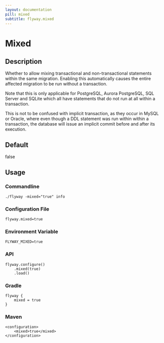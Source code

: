 ```yaml
---
layout: documentation
pill: mixed
subtitle: flyway.mixed
---
```


# Mixed

## Description
Whether to allow mixing transactional and non-transactional statements within the same migration. Enabling this automatically causes the entire affected migration to be run without a transaction.

Note that this is only applicable for PostgreSQL, Aurora PostgreSQL, SQL Server and SQLite which all have statements that do not run at all within a transaction.

This is not to be confused with implicit transaction, as they occur in MySQL or Oracle, where even though a DDL statement was run within within a transaction, the database will issue an implicit commit before and after its execution.

## Default
false

## Usage

### Commandline
```
./flyway -mixed="true" info
```

### Configuration File
```
flyway.mixed=true
```

### Environment Variable
```
FLYWAY_MIXED=true
```

### API
```
flyway.configure()
    .mixed(true)
    .load()
```

### Gradle
```
flyway {
    mixed = true
}
```

### Maven
```
<configuration>
    <mixed>true</mixed>
</configuration>
```